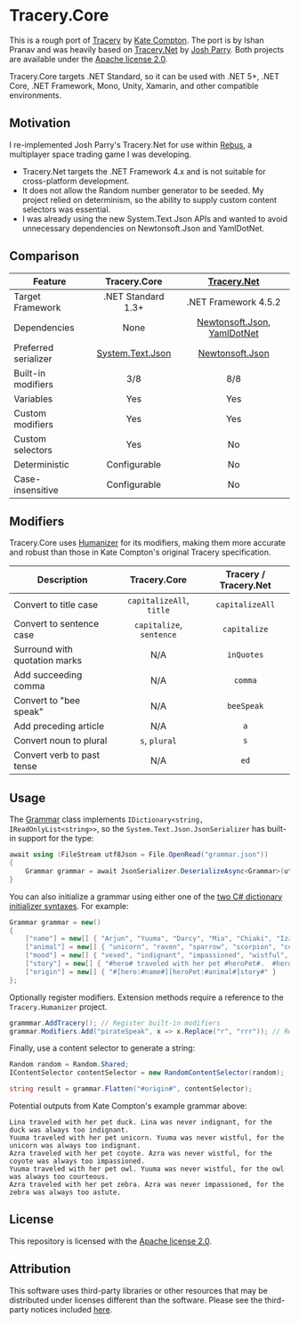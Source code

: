 # Tracery.Core
This is a rough port of [Tracery](https://github.com/galaxykate/tracery) by [Kate Compton](http://www.galaxykate.com/). The port is by Ishan Pranav and was heavily based on [Tracery.Net](https://github.com/josh-perry/Tracery.Net) by [Josh Parry](https://github.com/josh-perry). Both projects are available under the [Apache license 2.0](LICENSE.txt).

Tracery.Core targets .NET Standard, so it can be used with .NET 5+, .NET Core, .NET Framework, Mono, Unity, Xamarin, and other compatible environments.
## Motivation
I re-implemented Josh Parry\'s Tracery.Net for use within [Rebus](https://github.com/ishanpranav/rebus), a multiplayer space trading game I was developing.

- Tracery.Net targets the .NET Framework 4.x and is not suitable for cross-platform development.
- It does not allow the Random number generator to be seeded. My project relied on determinism, so the ability to supply custom content selectors was essential.
- I was already using the new System.Text.Json APIs and wanted to avoid unnecessary dependencies on Newtonsoft.Json and YamlDotNet.

## Comparison
| Feature              |    Tracery.Core    | [Tracery.Net](https://github.com/josh-perry) |
| -------------------- | :----------------: | :------------------------------------------: |
| Target Framework     | .NET Standard 1.3+ | .NET Framework 4.5.2                         |
| Dependencies         |        None        | [Newtonsoft.Json](https://github.com/JamesNK/Newtonsoft.Json), [YamlDotNet](https://github.com/aaubry/YamlDotNet) |
| Preferred serializer |  [System.Text.Json](https://www.nuget.org/packages/System.Text.Json)  | [Newtonsoft.Json](https://github.com/JamesNK/Newtonsoft.Json) |
| Built-in modifiers   |         3/8        |                      8/8                     |
| Variables            |         Yes        |                      Yes                     |
| Custom modifiers     |         Yes        |                      Yes                     |
| Custom selectors     |         Yes        |                      No                      |
| Deterministic        |    Configurable    |                      No                      |
| Case-insensitive     |    Configurable    |                      No                      | 

## Modifiers
Tracery.Core uses [Humanizer](https://github.com/Humanizr/Humanizer) for its modifiers, making them more accurate and robust than those in Kate Compton\'s original Tracery specification.

| Description                   | Tracery.Core             | Tracery / Tracery.Net |
| ----------------------------- | :----------------------: | :-------------------: |
| Convert to title case         | `capitalizeAll`, `title` | `capitalizeAll`       |
| Convert to sentence case      | `capitalize`, `sentence` | `capitalize`          |
| Surround with quotation marks | N/A                      | `inQuotes`            |
| Add succeeding comma          | N/A                      | `comma`               |
| Convert to "bee speak"        | N/A                      | `beeSpeak`            |
| Add preceding article         | N/A                      | `a`                   |
| Convert noun to plural        | `s`, `plural`            | `s`                   |
| Convert verb to past tense    | N/A                      | `ed`                  |

## Usage
The [Grammar](Grammar.cs) class implements `IDictionary<string, IReadOnlyList<string>>`, so the `System.Text.Json.JsonSerializer` has built-in support for the type:

```csharp
await using (FileStream utf8Json = File.OpenRead("grammar.json"))
{
    Grammar grammar = await JsonSerializer.DeserializeAsync<Grammar>(utf8Json);
}
```

You can also initialize a grammar using either one of the [two C# dictionary initializer syntaxes](https://docs.microsoft.com/en-us/dotnet/csharp/programming-guide/classes-and-structs/how-to-initialize-a-dictionary-with-a-collection-initializer). For example:

```csharp
Grammar grammar = new()
{
    ["name"] = new[] { "Arjun", "Yuuma", "Darcy", "Mia", "Chiaki", "Izzi", "Azra", "Lina" },
    ["animal"] = new[] { "unicorn", "raven", "sparrow", "scorpion", "coyote", "eagle", "owl", "lizard", "zebra", "duck", "kitten" },
    ["mood"] = new[] { "vexed", "indignant", "impassioned", "wistful", "astute", "courteous" },
    ["story"] = new[] { "#hero# traveled with her pet #heroPet#.  #hero# was never #mood#, for the #heroPet# was always too #mood#." },
    ["origin"] = new[] { "#[hero:#name#][heroPet:#animal#]story#" }
};
```
Optionally register modifiers. Extension methods require a reference to the `Tracery.Humanizer` project.
```csharp
grammmar.AddTracery(); // Register built-in modifiers
grammar.Modifiers.Add("pirateSpeak", x => x.Replace("r", "rrr")); // Register a custom modifier
```
Finally, use a content selector to generate a string:
```csharp
Random random = Random.Shared;
IContentSelector contentSelector = new RandomContentSelector(random);

string result = grammar.Flatten("#origin#", contentSelector);
```
Potential outputs from Kate Compton\'s example grammar above:
```
Lina traveled with her pet duck. Lina was never indignant, for the duck was always too indignant.
Yuuma traveled with her pet unicorn. Yuuma was never wistful, for the unicorn was always too indignant.
Azra traveled with her pet coyote. Azra was never wistful, for the coyote was always too impassioned.
Yuuma traveled with her pet owl. Yuuma was never wistful, for the owl was always too courteous.
Azra traveled with her pet zebra. Azra was never impassioned, for the zebra was always too astute.
```
## License
This repository is licensed with the [Apache license 2.0](LICENSE.txt).
## Attribution
This software uses third-party libraries or other resources that may be
distributed under licenses different than the software. Please see the third-party notices included [here](THIRD-PARTY-NOTICES.txt).
